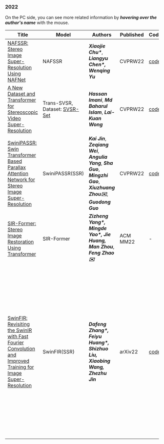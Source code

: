 

### 2022
On the PC side, you can see more related information by ***hovering over the author's name*** with the mouse.

| Title                  | Model  | Authors            | Published                                                    | Code                                                         | Keywords                                                     | 
| ---------------------- | ---------------------- | ------------------------------------------------------------ | ------------------------------------------------------------ | ------------------------------------------------------------ | --- |
| [NAFSSR: Stereo Image Super-Resolution Using NAFNet](https://arxiv.org/pdf/2204.08714)        | NAFSSR       |   <span title="Peking University, chuxiaojie@stu.pku.edu.cn">***Xiaojie Chu\****</span>, <span title="MEGVII Technology, {chenliangyu,yuwenqing}@megvii.com">***Liangyu Chen\*, Wenqing Yu***</span>  | CVPRW22            | [code](https://github.com/megvii-research/NAFNet)              | -      | - |
| [A New Dataset and Transformer for Stereoscopic Video Super-Resolution](https://openaccess.thecvf.com/content/CVPR2022W/NTIRE/papers/Imani_A_New_Dataset_and_Transformer_for_Stereoscopic_Video_Super-Resolution_CVPRW_2022_paper.pdf)        | Trans-SVSR, Dataset: [SVSR-Set](https://www.shorturl.at/mpwGX)    |   <span title="Bahcesehir University, hassan.imani1987@gmail.com">***Hassan Imani***</span>, <span title="Bahcesehir University, American University of Malta, bislam.eng@gmail.com">***Md Baharul Islam***</span>, <span title="Multimedia University, lkwong@mmu.edu.my">***Lai-Kuan Wong***</span>    | CVPRW22            | [code](https://github.com/H-deep/Trans-SVSR)              | -      |  
| [SwiniPASSR: Swin Transformer Based Parallax Attention Network for Stereo Image Super-Resolution](https://openaccess.thecvf.com/content/CVPR2022W/NTIRE/papers/Jin_SwiniPASSR_Swin_Transformer_Based_Parallax_Attention_Network_for_Stereo_Image_CVPRW_2022_paper.pdf)        | SwiniPASSR(SSR)         |  <span title="Bigo Technology Pte. Ltd., jinkai@bigo.sg">***Kai Jin***</span>, <span title="Smart Medical Innovation Lab, Beijing University of Posts and Telecommunications, weizeqiangbupt.edu.cn">***Zeqiang Wei***</span>, <span title="Bigo Technology Pte. Ltd., yangying.angulia@bigo.sg">***Angulia Yang***</span>, <span title="Institute of Digital Media, Peking University, sandyKwok@pku.edu.cn">***Sha Guo***</span>, <span title="Bigo Technology Pte. Ltd., gaomingzhi@bigo.sg">***Mingzhi Gao***</span>, <span title="Smart Medical Innovation Lab, Beijing University of Posts and Telecommunications, xiuzhuang.zhou@bupt.edu.cn">***Xiuzhuang Zhou✉️***</span>, <span title="Institute of Deep Learning, Baidu Research, Guodong.Guo@mail.wvu.edu">***Guodong Guo***</span> | CVPRW22             | [code](https://github.com/Subury/NTIRE22_SSR_SwiniPASSR)              | [NTIRE@CVPR 2022 Stereo Image Super-Resolution Challenge](https://github.com/The-Learning-And-Vision-Atelier-LAVA/Stereo-Image-SR/tree/NTIRE2024) , **Second Place** 🥈  | 
| [SIR-Former: Stereo Image Restoration Using Transformer](https://dl.acm.org/doi/pdf/10.1145/3503161.3548177)        | SIR-Former     |   <span title="University of Science and Technology of China, Hefei, China, {yzz6000, mdyao, hj0117, manman, }@mail.ustc.edu.cn">***Zizheng Yang\*, Mingde Yao\*, Jie Huang, Man Zhou***</span>, <span title="University of Science and Technology of China, Hefei, China, fzhao956@ustc.edu.cn">***Feng Zhao✉️***</span>    | ACM MM22            | -              | stereo images restoration, image super-resolution, transformer      | 
| [SwinFIR: Revisiting the SwinIR with Fast Fourier Convolution and Improved Training for Image Super-Resolution](https://arxiv.org/pdf/2208.11247)        | SwinFIR(SSR)        |  <span title="Samsung Research China- Beijing (SRC-B), {dfeng.zhang, feiyu.huang, shizhuo.liu, x0106.wang, zz777.jin}@samsung.com">***Dafeng Zhang\*,  Feiyu Huang\*,  Shizhuo Liu,  Xiaobing Wang,  Zhezhu Jin***</span>  | arXiv22             | [code](https://github.com/Zdafeng/SwinFIR)              | The author team won [NTIRE@CVPR 2024 Stereo Image Super-Resolution Challenge](https://github.com/The-Learning-And-Vision-Atelier-LAVA/Stereo-Image-SR/tree/NTIRE2024) - <br> [Track 1 Constrained SR & Bicubic Degradation](https://codalab.lisn.upsaclay.fr/competitions/17245), **First Place** 🥇 <br>  [Track 2 Constrained SR & Realistic Degradation](https://codalab.lisn.upsaclay.fr/competitions/17246), **First Place** 🥇 <br> [NTIRE@CVPR 2023 Stereo Image Super-Resolution Challenge](https://github.com/The-Learning-And-Vision-Atelier-LAVA/Stereo-Image-SR/tree/NTIRE2023) - [Track 2 Perceptual & Bicubic](https://codalab.lisn.upsaclay.fr/competitions/10048), **First Place** 🥇     | 


